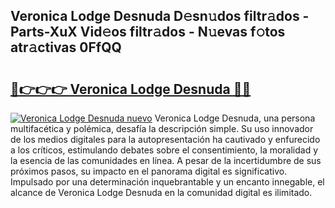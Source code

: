 ## Veronica Lodge Desnuda D𝚎sn𝚞dos filtr𝚊dos - Parts-XuX Vid𝚎os filtr𝚊dos - N𝚞evas f𝚘tos atr𝚊ctivas 0FfQQ

# <h2><a href="http://mb9u2g.tromn.icu/?c=Veronica+Lodge+Desnuda">🔗👉👉👉 Veronica Lodge Desnuda 🔗🔗</a></h2>

[![Veronica Lodge Desnuda nuevo](https://i.imgur.com/pEAQMta.gif)](http://mb9u2g.tromn.icu/?c=Veronica+Lodge+Desnuda)
Veronica Lodge Desnuda, una persona multifacética y polémica, desafía la descripción simple. Su uso innovador de los medios digitales para la autopresentación ha cautivado y enfurecido a los críticos, estimulando debates sobre el consentimiento, la moralidad y la esencia de las comunidades en línea. A pesar de la incertidumbre de sus próximos pasos, su impacto en el panorama digital es significativo. Impulsado por una determinación inquebrantable y un encanto innegable, el alcance de Veronica Lodge Desnuda en la comunidad digital es ilimitado.
